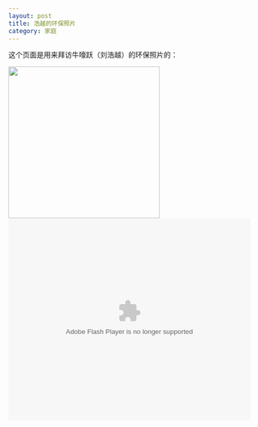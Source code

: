 ```yaml
---
layout: post
title: 浩越的环保照片	
category: 家庭
---
```


这个页面是用来拜访牛嚎跃（刘浩越）的环保照片的：

<div>
	<img style="width:300px;" src="http://pic.qiantucdn.com/58pic/13/20/62/82Q58PIC6NU_1024.jpg" alt="">
</div>

<embed src="http://static.video.qq.com/TPout.swf?vid=t0306siq9ar&auto=0" allowFullScreen="true" quality="high" width="480" height="400" align="middle" allowScriptAccess="always" type="application/x-shockwave-flash">
</embed>